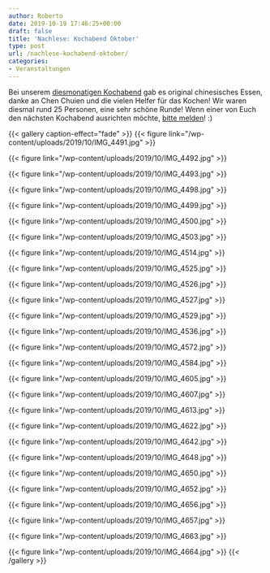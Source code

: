 ```yaml
---
author: Roberto
date: 2019-10-19 17:46:25+00:00
draft: false
title: 'Nachlese: Kochabend Oktober'
type: post
url: /nachlese-kochabend-oktober/
categories:
- Veranstaltungen
---
```





Bei unserem [diesmonatigen Kochabend](/koch-und-kennenlernabend-chinesisch/) gab es original chinesisches Essen, danke an Chen Chuien und die vielen Helfer für das Kochen! Wir waren diesmal rund 25 Personen, eine sehr schöne Runde! Wenn einer von Euch den nächsten Kochabend ausrichten möchte, [bitte melden](/kontakt/)! :)





<!-- more -->



  {{< gallery caption-effect="fade" >}}
{{< figure link="/wp-content/uploads/2019/10/IMG_4491.jpg" >}}

{{< figure link="/wp-content/uploads/2019/10/IMG_4492.jpg" >}}

{{< figure link="/wp-content/uploads/2019/10/IMG_4493.jpg" >}}

{{< figure link="/wp-content/uploads/2019/10/IMG_4498.jpg" >}}

{{< figure link="/wp-content/uploads/2019/10/IMG_4499.jpg" >}}

{{< figure link="/wp-content/uploads/2019/10/IMG_4500.jpg" >}}

{{< figure link="/wp-content/uploads/2019/10/IMG_4503.jpg" >}}

{{< figure link="/wp-content/uploads/2019/10/IMG_4514.jpg" >}}

{{< figure link="/wp-content/uploads/2019/10/IMG_4525.jpg" >}}

{{< figure link="/wp-content/uploads/2019/10/IMG_4526.jpg" >}}

{{< figure link="/wp-content/uploads/2019/10/IMG_4527.jpg" >}}

{{< figure link="/wp-content/uploads/2019/10/IMG_4529.jpg" >}}

{{< figure link="/wp-content/uploads/2019/10/IMG_4536.jpg" >}}

{{< figure link="/wp-content/uploads/2019/10/IMG_4572.jpg" >}}

{{< figure link="/wp-content/uploads/2019/10/IMG_4584.jpg" >}}

{{< figure link="/wp-content/uploads/2019/10/IMG_4605.jpg" >}}

{{< figure link="/wp-content/uploads/2019/10/IMG_4607.jpg" >}}

{{< figure link="/wp-content/uploads/2019/10/IMG_4613.jpg" >}}

{{< figure link="/wp-content/uploads/2019/10/IMG_4622.jpg" >}}

{{< figure link="/wp-content/uploads/2019/10/IMG_4642.jpg" >}}

{{< figure link="/wp-content/uploads/2019/10/IMG_4648.jpg" >}}

{{< figure link="/wp-content/uploads/2019/10/IMG_4650.jpg" >}}

{{< figure link="/wp-content/uploads/2019/10/IMG_4652.jpg" >}}

{{< figure link="/wp-content/uploads/2019/10/IMG_4656.jpg" >}}

{{< figure link="/wp-content/uploads/2019/10/IMG_4657.jpg" >}}

{{< figure link="/wp-content/uploads/2019/10/IMG_4663.jpg" >}}

{{< figure link="/wp-content/uploads/2019/10/IMG_4664.jpg" >}}
{{< /gallery >}}

